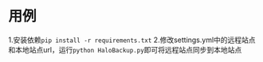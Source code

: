 # 用例
1.安装依赖`pip install -r requirements.txt`
2.修改settings.yml中的远程站点和本地站点url，运行`python HaloBackup.py`即可将远程站点同步到本地站点
